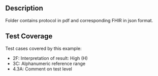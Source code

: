 ## Description

Folder contains protocol in pdf and corresponding FHIR in json format.

## Test Coverage

Test cases covered by this example:
* 2F: Interpretation of result: High (H)
* 3C: Alphanumeric reference range
* 4.3A:  Comment on test level
